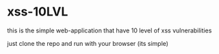 # xss-10LVL
this is the simple web-application that have 10 level of xss vulnerabilities

just clone the repo and run with your browser (its simple)

